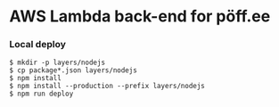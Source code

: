 # AWS Lambda back-end for pöff.ee

### Local deploy
```shell
$ mkdir -p layers/nodejs
$ cp package*.json layers/nodejs
$ npm install
$ npm install --production --prefix layers/nodejs
$ npm run deploy
```
